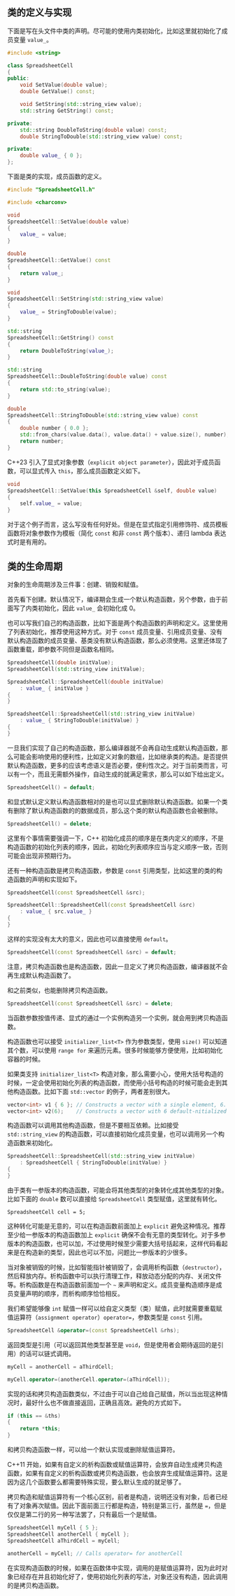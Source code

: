 ## 类的定义与实现
下面是写在头文件中类的声明。尽可能的使用内类初始化，比如这里就初始化了成员变量 `value_`。
```cpp
#include <string>

class SpreadsheetCell
{
public:
	void SetValue(double value);
	double GetValue() const;

	void SetString(std::string_view value);
	std::string GetString() const;

private:
	std::string DoubleToString(double value) const;
	double StringToDouble(std::string_view value) const;

private:
	double value_ { 0 };
};
```

下面是类的实现，成员函数的定义。
```cpp
#include "SpreadsheetCell.h"

#include <charconv>

void
SpreadsheetCell::SetValue(double value)
{
	value_ = value;
}

double
SpreadsheetCell::GetValue() const
{
	return value_;
}

void
SpreadsheetCell::SetString(std::string_view value)
{
	value_ = StringToDouble(value);
}

std::string
SpreadsheetCell::GetString() const
{
	return DoubleToString(value_);
}

std::string
SpreadsheetCell::DoubleToString(double value) const
{
	return std::to_string(value);
}

double
SpreadsheetCell::StringToDouble(std::string_view value) const
{
	double number { 0.0 };
	std::from_chars(value.data(), value.data() + value.size(), number);
	return number;
}
```

C++23 引入了显式对象参数（`explicit object parameter`），因此对于成员函数，可以显式传入 `this`，那么成员函数定义如下。
```cpp
void
SpreadsheetCell::SetValue(this SpreadsheetCell &self, double value)
{
	self.value_ = value;
}
```
对于这个例子而言，这么写没有任何好处。但是在显式指定引用修饰符、成员模板函数将对象参数作为模板（简化 `const` 和非 `const` 两个版本）、递归 lambda 表达式时是有用的。

## 类的生命周期
对象的生命周期涉及三件事：创建、销毁和赋值。

首先看下创建。默认情况下，编译期会生成一个默认构造函数，另个参数，由于前面写了内类初始化，因此 `value_` 会初始化成 0。

也可以写我们自己的构造函数，比如下面是两个构造函数的声明和定义。这里使用了列表初始化，推荐使用这种方式。对于 `const` 成员变量、引用成员变量、没有默认构造函数的成员变量、基类没有默认构造函数，那么必须使用。这里还体现了函数重载，即参数不同但是函数名相同。
```cpp
SpreadsheetCell(double initValue);
SpreadsheetCell(std::string_view initValue);

SpreadsheetCell::SpreadsheetCell(double initValue)
	: value_ { initValue }
{
}

SpreadsheetCell::SpreadsheetCell(std::string_view initValue)
	: value_ { StringToDouble(initValue) }
{
}
```
一旦我们实现了自己的构造函数，那么编译器就不会再自动生成默认构造函数，那么可能会影响使用的便利性，比如定义对象的数组，比如继承类的构造。是否提供默认构造函数，更多的应该考虑语义是否必要，便利性次之。对于当前类而言，可以有一个，而且无需额外操作，自动生成的就满足需求，那么可以如下给出定义。
```cpp
SpreadsheetCell() = default;
```

和显式默认定义默认构造函数相对的是也可以显式删除默认构造函数。如果一个类有删除了默认构造函数的的数据成员，那么这个类的默认构造函数也会被删除。
```cpp
SpreadsheetCell() = delete;
```

这里有个事情需要强调一下，C++ 初始化成员的顺序是在类内定义的顺序，不是构造函数的初始化列表的顺序，因此，初始化列表顺序应当与定义顺序一致，否则可能会出现非预期行为。

还有一种构造函数是拷贝构造函数，参数是 `const` 引用类型，比如这里的类的构造函数的声明和实现如下。
```cpp
SpreadsheetCell(const SpreadsheetCell &src);

SpreadsheetCell::SpreadsheetCell(const SpreadsheetCell &src)
	: value_ { src.value_ }
{
}
```
这样的实现没有太大的意义，因此也可以直接使用 `default`。
```cpp
SpreadsheetCell(const SpreadsheetCell &src) = default;
```
注意，拷贝构造函数也是构造函数，因此一旦定义了拷贝构造函数，编译器就不会再生成默认构造函数了。

和之前类似，也能删除拷贝构造函数。
```cpp
SpreadsheetCell(const SpreadsheetCell &src) = delete;
```
当函数参数按值传递、显式的通过一个实例构造另一个实例，就会用到拷贝构造函数。

构造函数也可以接受 `initializer_list<T>` 作为参数类型，使用 `size()` 可以知道其个数，可以使用 `range for` 来遍历元素。很多时候能够方便使用，比如初始化容器的时候。

如果类支持 `initializer_list<T>` 构造对象，那么需要小心，使用大括号构造的时候，一定会使用初始化列表的构造函数，而使用小括号构造的时候可能会走到其他构造函数。比如下面 `std::vector` 的例子，两者差别很大。
```cpp
vector<int> v1 { 6 }; // Constructs a vector with a single element, 6.
vector<int> v2(6);	  // Constructs a vector with 6 default-nitialized elements.
```

构造函数可以调用其他构造函数，但是不要相互依赖。比如接受 `std::string_view` 的构造函数，可以直接初始化成员变量，也可以调用另一个构造函数来初始化。
```cpp
SpreadsheetCell::SpreadsheetCell(std::string_view initValue)
	: SpreadsheetCell { StringToDouble(initValue) }
{
}
```

由于类有一参版本的构造函数，可能会将其他类型的对象转化成其他类型的对象。比如下面的 `double` 数可以直接给 `SpreadsheetCell` 类型赋值，这里就有转化。
```
SpreadsheetCell cell = 5;
```
这种转化可能是无意的，可以在构造函数前面加上 `explicit` 避免这种情况。推荐至少给一参版本的构造函数加上 `explicit` 确保不会有无意的类型转化。对于多参版本的构造函数，也可以加，不过使用时候至少需要大括号括起来，这样代码看起来是在构造新的类型，因此也可以不加，问题比一参版本的少很多。

当对象被销毁的时候，比如智能指针被销毁了，会调用析构函数（`destructor`），然后释放内存。析构函数中可以执行清理工作，释放动态分配的内存、关闭文件等。析构函数是在构造函数前面加一个 `~` 来声明和定义。成员变量构造顺序是成员变量声明的顺序，而析构顺序恰恰相反。

我们希望能够像 `int` 赋值一样可以给自定义类型（类）赋值，此时就需要重载赋值运算符（`assignment operator`）`operator=`，参数类型是 `const` 引用。
```cpp
SpreadsheetCell &operator=(const SpreadsheetCell &rhs);
```
返回类型是引用（可以返回其他类型甚至是 `void`，但是使用者会期待返回的是引用）的话可以链式调用。
```cpp
myCell = anotherCell = aThirdCell;

myCell.operator=(anotherCell.operator=(aThirdCell));
```
实现的话和拷贝构造函数类似，不过由于可以自己给自己赋值，所以当出现这种情况时，最好什么也不做直接返回，正确且高效。避免的方式如下。
```cpp
if (this == &ths)
{
	return *this;
}
```
和拷贝构造函数一样，可以给一个默认实现或删除赋值运算符。

C++11 开始，如果有自定义的析构函数或赋值运算符，会放弃自动生成拷贝构造函数，如果有自定义的析构函数或拷贝构造函数，也会放弃生成赋值运算符。这是因为这几个函数要么都需要特殊实现，要么默认生成的就足够了。

拷贝构造和赋值运算符有一个核心区别，前者是构造，说明还没有对象，后者已经有了对象再次赋值。因此下面前面三行都是构造，特别是第三行，虽然是 `=`，但是仅仅是第二行的另一种写法罢了，只有最后一个是赋值。
```cpp
SpreadsheetCell myCell { 5 };
SpreadsheetCell anotherCell { myCell };
SpreadsheetCell aThirdCell = myCell;

anotherCell = myCell; // Calls operator= for anotherCell
```
在实现构造函数的时候，如果在函数体中实现，调用的是赋值运算符，因为此时对象已经存在并且初始化好了，使用初始化列表的写法，对象还没有构造，因此调用的是拷贝构造函数。
